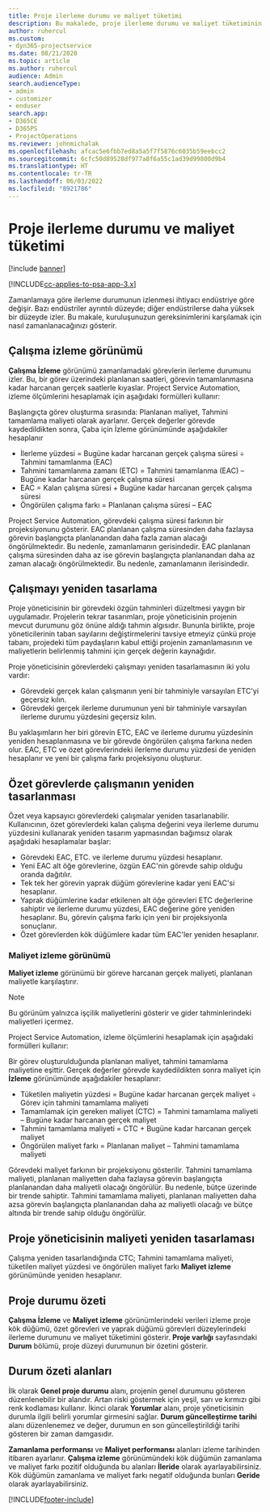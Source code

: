 ```yaml
---
title: Proje ilerleme durumu ve maliyet tüketimi
description: Bu makalede, proje ilerleme durumu ve maliyet tüketiminin nasıl izleneceği hakkında bilgiler sağlanmaktadır.
author: ruhercul
ms.custom:
- dyn365-projectservice
ms.date: 08/21/2020
ms.topic: article
ms.author: ruhercul
audience: Admin
search.audienceType:
- admin
- customizer
- enduser
search.app:
- D365CE
- D365PS
- ProjectOperations
ms.reviewer: johnmichalak
ms.openlocfilehash: afcac5e6fbb7ed8a5a5f7f5876c6035b59eebcc2
ms.sourcegitcommit: 6cfc50d89528df977a8f6a55c1ad39d99800d9b4
ms.translationtype: HT
ms.contentlocale: tr-TR
ms.lasthandoff: 06/03/2022
ms.locfileid: "8921786"
---
```

# <a name="project-progress-and-cost-consumption"></a>Proje ilerleme durumu ve maliyet tüketimi

[!include [banner](../includes/psa-now-project-operations.md)]

[!INCLUDE[cc-applies-to-psa-app-3.x](../includes/cc-applies-to-psa-app-3x.md)]

Zamanlamaya göre ilerleme durumunun izlenmesi ihtiyacı endüstriye göre değişir. Bazı endüstriler ayrıntılı düzeyde; diğer endüstrilerse daha yüksek bir düzeyde izler. Bu makale, kuruluşunuzun gereksinimlerini karşılamak için nasıl zamanlanacağınızı gösterir.

## <a name="effort-tracking-view"></a>Çalışma izleme görünümü

**Çalışma İzleme** görünümü zamanlamadaki görevlerin ilerleme durumunu izler. Bu, bir görev üzerindeki planlanan saatleri, görevin tamamlanmasına kadar harcanan gerçek saatlerle kıyaslar. Project Service Automation, izleme ölçümlerini hesaplamak için aşağıdaki formülleri kullanır:

Başlangıçta görev oluşturma sırasında: Planlanan maliyet, Tahmini tamamlama maliyeti olarak ayarlanır. Gerçek değerler görevde kaydedildikten sonra, Çaba için İzleme görünümünde aşağıdakiler hesaplanır

- İlerleme yüzdesi = Bugüne kadar harcanan gerçek çalışma süresi ÷ Tahmini tamamlanma (EAC) 
- Tahmini tamamlanma zamanı (ETC) = Tahmini tamamlanma (EAC) – Bugüne kadar harcanan gerçek çalışma süresi 
- EAC = Kalan çalışma süresi + Bugüne kadar harcanan gerçek çalışma süresi 
- Öngörülen çalışma farkı = Planlanan çalışma süresi – EAC

Project Service Automation, görevdeki çalışma süresi farkının bir projeksiyonunu gösterir. EAC planlanan çalışma süresinden daha fazlaysa görevin başlangıçta planlanandan daha fazla zaman alacağı öngörülmektedir. Bu nedenle, zamanlamanın gerisindedir. EAC planlanan çalışma süresinden daha az ise görevin başlangıçta planlanandan daha az zaman alacağı öngörülmektedir. Bu nedenle, zamanlamanın ilerisindedir.

## <a name="reprojecting-effort"></a>Çalışmayı yeniden tasarlama

Proje yöneticisinin bir görevdeki özgün tahminleri düzeltmesi yaygın bir uygulamadır. Projelerin tekrar tasarımları, proje yöneticisinin projenin mevcut durumunu göz önüne aldığı tahmin algısıdır. Bununla birlikte, proje yöneticilerinin taban sayılarını değiştirmelerini tavsiye etmeyiz çünkü proje tabanı, projedeki tüm paydaşların kabul ettiği projenin zamanlamasının ve maliyetlerin belirlenmiş tahmini için gerçek değerin kaynağıdır.

Proje yöneticisinin görevlerdeki çalışmayı yeniden tasarlamasının iki yolu vardır:

- Görevdeki gerçek kalan çalışmanın yeni bir tahminiyle varsayılan ETC'yi geçersiz kılın. 
- Görevdeki gerçek ilerleme durumunun yeni bir tahminiyle varsayılan ilerleme durumu yüzdesini geçersiz kılın.

Bu yaklaşımların her biri görevin ETC, EAC ve ilerleme durumu yüzdesinin yeniden hesaplanmasına ve bir görevde öngörülen çalışma farkına neden olur. EAC, ETC ve özet görevlerindeki ilerleme durumu yüzdesi de yeniden hesaplanır ve yeni bir çalışma farkı projeksiyonu oluşturur.

## <a name="reprojection-of-effort-on-summary-tasks"></a>Özet görevlerde çalışmanın yeniden tasarlanması

Özet veya kapsayıcı görevlerdeki çalışmalar yeniden tasarlanabilir. Kullanıcının, özet görevlerdeki kalan çalışma değerini veya ilerleme durumu yüzdesini kullanarak yeniden tasarım yapmasından bağımsız olarak aşağıdaki hesaplamalar başlar:

- Görevdeki EAC, ETC. ve ilerleme durumu yüzdesi hesaplanır.
- Yeni EAC alt öğe görevlerine, özgün EAC'nin görevde sahip olduğu oranda dağıtılır.
- Tek tek her görevin yaprak düğüm görevlerine kadar yeni EAC'si hesaplanır. 
- Yaprak düğümlerine kadar etkilenen alt öğe görevleri ETC değerlerine sahiptir ve ilerleme durumu yüzdesi, EAC değerine göre yeniden hesaplanır. Bu, görevin çalışma farkı için yeni bir projeksiyonla sonuçlanır. 
- Özet görevlerden kök düğümlere kadar tüm EAC'ler yeniden hesaplanır.

### <a name="cost-tracking-view"></a>Maliyet izleme görünümü 

**Maliyet izleme** görünümü bir göreve harcanan gerçek maliyeti, planlanan maliyetle karşılaştırır. 

> [!NOTE]
> Bu görünüm yalnızca işçilik maliyetlerini gösterir ve gider tahminlerindeki maliyetleri içermez. 

Project Service Automation, izleme ölçümlerini hesaplamak için aşağıdaki formülleri kullanır:

Bir görev oluşturulduğunda planlanan maliyet, tahmini tamamlama maliyetine eşittir. Gerçek değerler görevde kaydedildikten sonra maliyet için **İzleme** görünümünde aşağıdakiler hesaplanır:

 - Tüketilen maliyetin yüzdesi = Bugüne kadar harcanan gerçek maliyet ÷ Görev için tahmini tamamlama maliyeti
 - Tamamlamak için gereken maliyet (CTC) = Tahmini tamamlama maliyeti – Bugüne kadar harcanan gerçek maliyet
 - Tahmini tamamlama maliyeti = CTC + Bugüne kadar harcanan gerçek maliyet
 - Öngörülen maliyet farkı = Planlanan maliyet – Tahmini tamamlama maliyeti

Görevdeki maliyet farkının bir projeksiyonu gösterilir. Tahmini tamamlama maliyeti, planlanan maliyetten daha fazlaysa görevin başlangıçta planlanandan daha maliyetli olacağı öngörülür. Bu nedenle, bütçe üzerinde bir trende sahiptir. Tahmini tamamlama maliyeti, planlanan maliyetten daha azsa görevin başlangıçta planlanandan daha az maliyetli olacağı ve bütçe altında bir trende sahip olduğu öngörülür.

## <a name="project-managers-reprojection-of-cost"></a>Proje yöneticisinin maliyeti yeniden tasarlaması

Çalışma yeniden tasarlandığında CTC; Tahmini tamamlama maliyeti, tüketilen maliyet yüzdesi ve öngörülen maliyet farkı **Maliyet izleme** görünümünde yeniden hesaplanır.

## <a name="project-status-summary"></a>Proje durumu özeti

**Çalışma İzleme** ve **Maliyet izleme** görünümlerindeki verileri izleme proje kök düğümü, özet görevleri ve yaprak düğümü görevleri düzeylerindeki ilerleme durumunu ve maliyet tüketimini gösterir. **Proje varlığı** sayfasındaki **Durum** bölümü, proje düzeyi durumunun bir özetini gösterir.

## <a name="status-summary-fields"></a>Durum özeti alanları

İlk olarak **Genel proje durumu** alanı, projenin genel durumunu gösteren düzenlenebilir bir alandır. Artan riski göstermek için yeşil, sarı ve kırmızı gibi renk kodlaması kullanır. İkinci olarak **Yorumlar** alanı, proje yöneticisinin durumla ilgili belirli yorumlar girmesini sağlar. **Durum güncelleştirme tarihi** alanı düzenlenemez ve değer, durumun en son güncelleştirildiği tarihi gösteren bir zaman damgasıdır.

**Zamanlama performansı** ve **Maliyet performansı** alanları izleme tarihinden itibaren ayarlanır. **Çalışma izleme** görünümündeki kök düğümün zamanlama ve maliyet farkı pozitif olduğunda bu alanları **İleride** olarak ayarlayabilirsiniz. Kök düğümün zamanlama ve maliyet farkı negatif olduğunda bunları **Geride** olarak ayarlayabilirsiniz.


[!INCLUDE[footer-include](../includes/footer-banner.md)]
